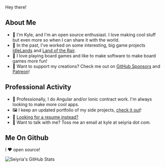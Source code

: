Hey there!

## About Me
- 👋 I'm Kyle, and I'm an open source enthusiast. I love making cool stuff but even more so when I can share it with the world.
- 🔭 In the past, I've worked on some interesting, big game projects [IdleLands](https://github.com/idlelands/idlelands) and [Land of the Rair](https://github.com/landoftherair/landoftherair).
- 🎲 I love playing board games and like to make software to make board games more fun!
- 🎁 Want to support my creations? Check me out on [GitHub Sponsors](https://github.com/sponsors/seiyria) and [Patreon](https://www.patreon.com/seiyria)!

## Professional Activity 
- 🌱 Professionally, I do Angular and/or Ionic contract work. I'm always looking to make more cool apps.
- 🖼️ I keep an updated portfolio of my side projects, [check it out](https://seiyria.com/portfolio/)!
- 📰 [Looking for a resume instead?](https://seiyria.com/KyleKemp.pdf)
- 💬 Want to talk with me? Toss me an email at kyle at seiyria dot com.

## Me On Github

I ❤️ open source!

![Seiyria's GitHub Stats](https://github-readme-stats.vercel.app/api?username=seiyria&count_private=true&show_icons=true)
